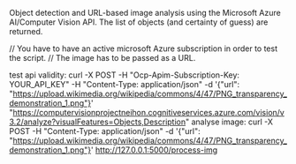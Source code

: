 Object detection and URL-based image analysis using the Microsoft Azure AI/Computer Vision API. The list of objects (and certainty of guess) are returned.

// You have to have an active microsoft Azure subscription in order to test the script. 
// The image has to be passed as a URL.

test api validity: curl -X POST -H "Ocp-Apim-Subscription-Key: YOUR_API_KEY" -H "Content-Type: application/json" -d '{"url": "https://upload.wikimedia.org/wikipedia/commons/4/47/PNG_transparency_demonstration_1.png"}' "https://computervisionprojectneihon.cognitiveservices.azure.com/vision/v3.2/analyze?visualFeatures=Objects,Description"
analyse image: curl -X POST -H "Content-Type: application/json" -d '{"url": "https://upload.wikimedia.org/wikipedia/commons/4/47/PNG_transparency_demonstration_1.png"}' http://127.0.0.1:5000/process-img

